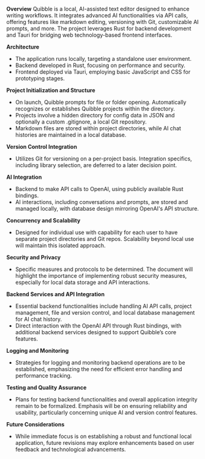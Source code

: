 **Overview** Quibble is a local, AI-assisted text editor designed to enhance writing workflows. It integrates advanced AI functionalities via API calls, offering features like markdown editing, versioning with Git, customizable AI prompts, and more. The project leverages Rust for backend development and Tauri for bridging web technology-based frontend interfaces.

**Architecture**

- The application runs locally, targeting a standalone user environment.
- Backend developed in Rust, focusing on performance and security.
- Frontend deployed via Tauri, employing basic JavaScript and CSS for prototyping stages.

**Project Initialization and Structure**

- On launch, Quibble prompts for file or folder opening. Automatically recognizes or establishes Quibble projects within the directory.
- Projects involve a hidden directory for config data in JSON and optionally a custom .gitignore,  a local Git repository.
- Markdown files are stored within project directories, while AI chat histories are maintained in a local database.

**Version Control Integration**

- Utilizes Git for versioning on a per-project basis. Integration specifics, including library selection, are deferred to a later decision point.

**AI Integration**

- Backend to make API calls to OpenAI, using publicly available Rust bindings.
- AI interactions, including conversations and prompts, are stored and managed locally, with database design mirroring OpenAI's API structure.

**Concurrency and Scalability**

- Designed for individual use with capability for each user to have separate project directories and Git repos. Scalability beyond local use will maintain this isolated approach.

**Security and Privacy**

- Specific measures and protocols to be determined. The document will highlight the importance of implementing robust security measures, especially for local data storage and API interactions.

**Backend Services and API Integration**

- Essential backend functionalities include handling AI API calls, project management, file and version control, and local database management for AI chat history.
- Direct interaction with the OpenAI API through Rust bindings, with additional backend services designed to support Quibble’s core features.

**Logging and Monitoring**

- Strategies for logging and monitoring backend operations are to be established, emphasizing the need for efficient error handling and performance tracking.

**Testing and Quality Assurance**

- Plans for testing backend functionalities and overall application integrity remain to be formalized. Emphasis will be on ensuring reliability and usability, particularly concerning unique AI and version control features.

**Future Considerations**

- While immediate focus is on establishing a robust and functional local application, future revisions may explore enhancements based on user feedback and technological advancements.